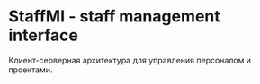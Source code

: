 # StaffMI - staff management interface
Клиент-серверная архитектура для управления персоналом и проектами.